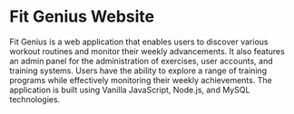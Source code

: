 # Fit Genius Website
Fit Genius is a web application that enables users to discover various workout routines and monitor their weekly advancements. It also features an admin panel for the administration of exercises, user accounts, and training systems. Users have the ability to explore a range of training programs while effectively monitoring their weekly achievements. The application is built using Vanilla JavaScript, Node.js, and MySQL technologies.
